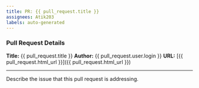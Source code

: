 ```yaml
---
title: PR: {{ pull_request.title }}
assignees: Atik203
labels: auto-generated
---
```


### Pull Request Details

**Title:** {{ pull_request.title }}
**Author:** {{ pull_request.user.login }}
**URL:** [{{ pull_request.html_url }}]({{ pull_request.html_url }})

---

Describe the issue that this pull request is addressing.
